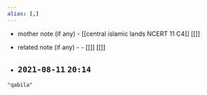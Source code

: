 ```yaml
---
alias: [,]
---
```

- mother note (if any)
		- [[central islamic lands NCERT 11 C4]] [[]]
- related note (if any) -
		- [[]] [[]]


- `2021-08-11`  `20:14`
	- 

```query
"qabila"
```
